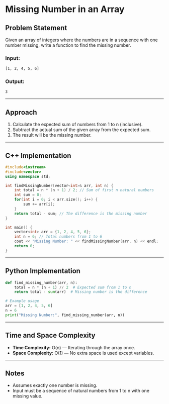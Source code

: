 # Missing Number in an Array

## Problem Statement

Given an array of integers where the numbers are in a sequence with one number missing, write a function to find the missing number.

### Input:

```txt
[1, 2, 4, 5, 6]
```

### Output:

```txt
3
```

---

## Approach

1. Calculate the expected sum of numbers from 1 to n (inclusive).
2. Subtract the actual sum of the given array from the expected sum.
3. The result will be the missing number.

---

## C++ Implementation

```cpp
#include<iostream>
#include<vector>
using namespace std;

int findMissingNumber(vector<int>& arr, int n) {
    int total = n * (n + 1) / 2; // Sum of first n natural numbers
    int sum = 0;
    for(int i = 0; i < arr.size(); i++) {
        sum += arr[i];
    }
    return total - sum; // The difference is the missing number
}

int main() {
    vector<int> arr = {1, 2, 4, 5, 6};
    int n = 6; // Total numbers from 1 to 6
    cout << "Missing Number: " << findMissingNumber(arr, n) << endl;
    return 0;
}
```

---

## Python Implementation

```python
def find_missing_number(arr, n):
    total = n * (n + 1) // 2  # Expected sum from 1 to n
    return total - sum(arr)  # Missing number is the difference

# Example usage
arr = [1, 2, 4, 5, 6]
n = 6
print("Missing Number:", find_missing_number(arr, n))
```

---

## Time and Space Complexity

* **Time Complexity:** O(n) — Iterating through the array once.
* **Space Complexity:** O(1) — No extra space is used except variables.

---

## Notes

* Assumes exactly one number is missing.
* Input must be a sequence of natural numbers from 1 to n with one missing value.
